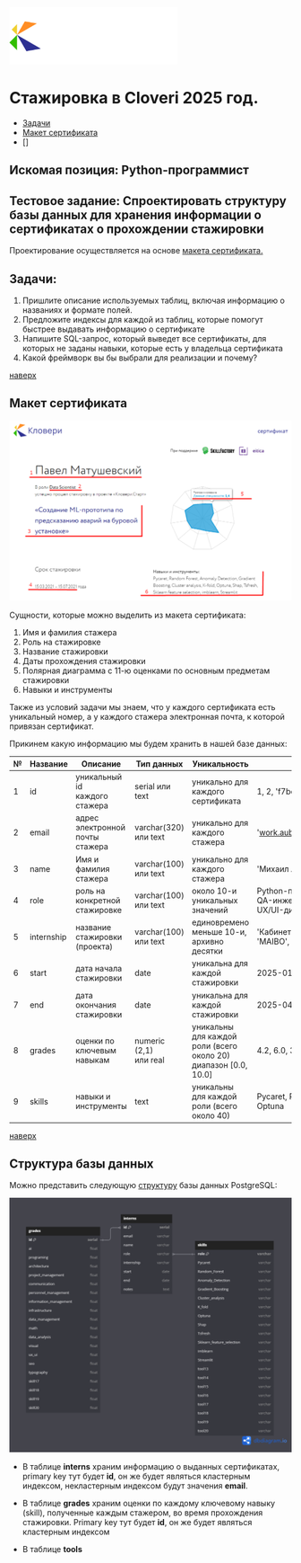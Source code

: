 <img src="https://github.com/hoittoken/Cloveri_2025/blob/a8a7865557d997f55c99dc3add4f0efa1681d88d/images/cloveri_start.png" width="300" />

# Стажировка в Cloveri 2025 год.
<a class="anchor" id=0></a>
- [Задачи](#задачи)
- [Макет сертификата](#макет-сертификата)
- []



## Искомая позиция: **Python-программист**

## Тестовое задание: **Спроектировать структуру базы данных для хранения информации о сертификатах о прохождении стажировки**

Проектирование осуществляется на основе [макета сертификата.](https://cloveri.com/certificate/f7bcd817-42f9-e2ca-0226-f6e916ce6b73)

## Задачи:

1. Пришлите описание используемых таблиц, включая информацию о названиях и формате полей.
2. Предложите индексы для каждой из таблиц, которые помогут быстрее выдавать информацию о сертификате
3. Напишите SQL-запрос, который выведет все сертификаты, для которых не заданы навыки, которые есть у владельца сертификата
4. Какой фреймворк вы бы выбрали для реализации и почему?

[наверх](#стажировка-в-cloveri-2025-год)

## Макет сертификата

<img src="https://github.com/hoittoken/Cloveri_2025/blob/0c9333a94b83cedb8427aa8e0254c89ef646608e/images/cloveri_certificate.png" width="600" />

Сущности, которые можно выделить из макета сертификата:

1. Имя и фамилия стажера
2. Роль на стажировке
3. Название стажировки
4. Даты прохождения стажировки
5. Полярная диаграмма с 11-ю оценками по основным предметам стажировки
6. Навыки и инструменты

Также из условий задачи мы знаем, что у каждого сертификата есть уникальный номер, а у каждого стажера электронная почта, к которой привязан сертификат.

Прикинем какую информацию мы будем хранить в нашей базе данных:

| № | Название | Описание |  Тип данных | Уникальность | Примеры |
| - | -------- | -------- | ----------- | ------------ | ---------- |
| 1 | id       | уникальный id <br>каждого стажера | serial или text | уникально для<br> каждого сертификата | 1, 2, 'f7bc38aa' |
| 2 | email | адрес электронной <br>почты стажера | varchar(320) <br>или text | уникально для<br> каждого стажера | 'work.aubakirov@gmail.com' |
| 3 | name | Имя и фамилия стажера | varchar(100) <br>или text | уникально для<br> каждого стажера | 'Михаил Аубакиров' |
| 4 | role | роль на конкретной стажировке | varchar(100) <br>или text | около 10-и уникальных значений | Python-программист, <br>QA-инженер, <br>UX/UI-дизайнер |
| 5 | internship | название стажировки (проекта) | varchar(100) <br>или text | единовремено меньше 10-и, архивно десятки | 'Кабинет Кловери', <br>'MAIBO', 'Лектоник' |
| 6 | start | дата начала стажировки | date | уникальна для каждой стажировки | 2025-01-15 |
| 7 | end | дата окончания стажировки | date | уникальна для каждой стажировки | 2025-04-28 |
| 8 | grades | оценки по ключевым навыкам | numeric (2,1) <br> или real | уникальны для каждой роли (всего около 20) <br>диапазон [0.0, 10.0] | 4.2, 6.0, 3.7|
| 9 | skills | навыки и инструменты | text | уникальны для каждой роли (всего около 40) | Pycaret, Random Forest, Optuna |

[наверх](#стажировка-в-cloveri-2025-год)

## Структура базы данных

Можно представить следующую [структуру](https://dbdiagram.io/d/677eccc20231eca729926414) базы данных PostgreSQL:

<img src="https://github.com/hoittoken/Cloveri_2025/blob/452da61f3b8d51cd813ad894471791ff1e0f015d/images/structure.png" width="600" />

* В таблице **interns** храним информацию о выданных сертификатах, primary key тут будет **id**, он же будет являться кластерным индексом, некластерным индексом будут значения **email**.

* В таблице **grades** храним оценки по каждому ключевому навыку (skill), полученные каждым стажером, во время прохождения стажировки. Primary key тут будет **id**, он же будет являться кластерным индексом

* В таблице **tools**
